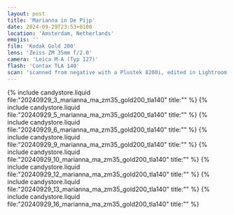 ```yaml
---
layout: post
title: 'Marianna in De Pijp'
date: 2024-09-29T23:53+0100
location: 'Amsterdam, Netherlands'
emojis: ''
film: 'Kodak Gold 200'
lens: 'Zeiss ZM 35mm f/2.0'
camera: 'Leica M-A (Typ 127)'
flash: 'Contax TLA 140'
scan: 'scanned from negative with a Plustek 8200i, edited in Lightroom'
---
```


{% include candystore.liquid file:"20240929_3_marianna_ma_zm35_gold200_tla140" title:"" %}
{% include candystore.liquid file:"20240929_5_marianna_ma_zm35_gold200_tla140" title:"" %}
{% include candystore.liquid file:"20240929_6_marianna_ma_zm35_gold200_tla140" title:"" %}
{% include candystore.liquid file:"20240929_9_marianna_ma_zm35_gold200_tla140" title:"" %}
{% include candystore.liquid file:"20240929_10_marianna_ma_zm35_gold200_tla140" title:"" %}
{% include candystore.liquid file:"20240929_12_marianna_ma_zm35_gold200_tla140" title:"" %}
{% include candystore.liquid file:"20240929_13_marianna_ma_zm35_gold200_tla140" title:"" %}
{% include candystore.liquid file:"20240929_16_marianna_ma_zm35_gold200_tla140" title:"" %}
